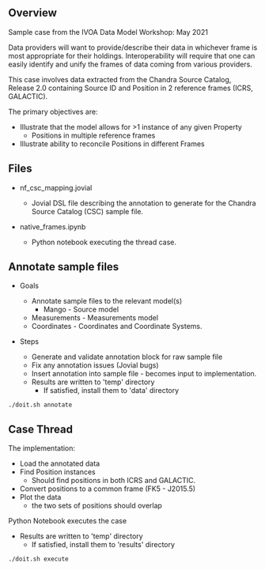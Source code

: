 ## Overview
Sample case from the IVOA Data Model Workshop: May 2021

Data providers will want to provide/describe their data in whichever frame is most appropriate for their holdings.
Interoperability will require that one can easily identify and unify the frames of data coming from various providers.

This case involves data extracted from the Chandra Source Catalog, Release 2.0 containing Source ID and Position in 2 reference frames (ICRS, GALACTIC).

The primary objectives are:
* Illustrate that the model allows for >1 instance of any given Property
    * Positions in multiple reference frames
* Illustrate ability to reconcile Positions in different Frames

## Files
* nf_csc_mapping.jovial
    * Jovial DSL file describing the annotation to generate for the Chandra Source Catalog (CSC) sample file.

* native_frames.ipynb
    * Python notebook executing the thread case.


## Annotate sample files
* Goals
    * Annotate sample files to the relevant model(s)
        * Mango - Source model
	* Measurements - Measurements model
	* Coordinates - Coordinates and Coordinate Systems.

* Steps
    * Generate and validate annotation block for raw sample file
    * Fix any annotation issues (Jovial bugs)
    * Insert annotation into sample file - becomes input to implementation.
    * Results are written to 'temp' directory
        * If satisfied, install them to 'data' directory
    
```
./doit.sh annotate
```

## Case Thread

The implementation:
* Load the annotated data
* Find Position instances
    * Should find positions in both ICRS and GALACTIC.
* Convert positions to a common frame (FK5 - J2015.5)
* Plot the data
    * the two sets of positions should overlap
    
Python Notebook executes the case
* Results are written to 'temp' directory
    * If satisfied, install them to 'results' directory

```
./doit.sh execute
```
